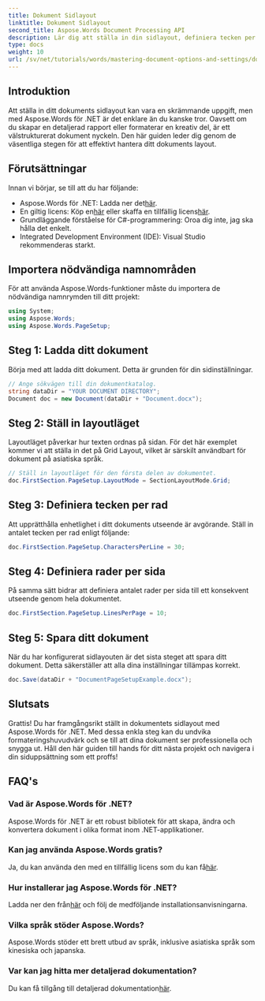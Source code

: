 ```yaml
---
title: Dokument Sidlayout
linktitle: Dokument Sidlayout
second_title: Aspose.Words Document Processing API
description: Lär dig att ställa in din sidlayout, definiera tecken per rad och optimera dokumentets utseende med enkla, handlingsbara steg. Perfekt för utvecklare på alla nivåer.
type: docs
weight: 10
url: /sv/net/tutorials/words/mastering-document-options-and-settings/document-page-layout/
---
```

## Introduktion

Att ställa in ditt dokuments sidlayout kan vara en skrämmande uppgift, men med Aspose.Words för .NET är det enklare än du kanske tror. Oavsett om du skapar en detaljerad rapport eller formaterar en kreativ del, är ett välstrukturerat dokument nyckeln. Den här guiden leder dig genom de väsentliga stegen för att effektivt hantera ditt dokuments layout.

## Förutsättningar

Innan vi börjar, se till att du har följande:

- Aspose.Words för .NET: Ladda ner det[här](https://releases.aspose.com/words/net/).
-  En giltig licens: Köp en[här](https://purchase.aspose.com/buy) eller skaffa en tillfällig licens[här](https://purchase.aspose.com/temporary-license/).
- Grundläggande förståelse för C#-programmering: Oroa dig inte, jag ska hålla det enkelt.
- Integrated Development Environment (IDE): Visual Studio rekommenderas starkt.

## Importera nödvändiga namnområden

För att använda Aspose.Words-funktioner måste du importera de nödvändiga namnrymden till ditt projekt:

```csharp
using System;
using Aspose.Words;
using Aspose.Words.PageSetup;
```

## Steg 1: Ladda ditt dokument

Börja med att ladda ditt dokument. Detta är grunden för din sidinställningar.

```csharp
// Ange sökvägen till din dokumentkatalog.
string dataDir = "YOUR DOCUMENT DIRECTORY";
Document doc = new Document(dataDir + "Document.docx");
```

## Steg 2: Ställ in layoutläget

Layoutläget påverkar hur texten ordnas på sidan. För det här exemplet kommer vi att ställa in det på Grid Layout, vilket är särskilt användbart för dokument på asiatiska språk.

```csharp
// Ställ in layoutläget för den första delen av dokumentet.
doc.FirstSection.PageSetup.LayoutMode = SectionLayoutMode.Grid;
```

## Steg 3: Definiera tecken per rad

Att upprätthålla enhetlighet i ditt dokuments utseende är avgörande. Ställ in antalet tecken per rad enligt följande:

```csharp
doc.FirstSection.PageSetup.CharactersPerLine = 30;
```

## Steg 4: Definiera rader per sida

På samma sätt bidrar att definiera antalet rader per sida till ett konsekvent utseende genom hela dokumentet.

```csharp
doc.FirstSection.PageSetup.LinesPerPage = 10;
```

## Steg 5: Spara ditt dokument

När du har konfigurerat sidlayouten är det sista steget att spara ditt dokument. Detta säkerställer att alla dina inställningar tillämpas korrekt.

```csharp
doc.Save(dataDir + "DocumentPageSetupExample.docx");
```

## Slutsats

Grattis! Du har framgångsrikt ställt in dokumentets sidlayout med Aspose.Words för .NET. Med dessa enkla steg kan du undvika formateringshuvudvärk och se till att dina dokument ser professionella och snygga ut. Håll den här guiden till hands för ditt nästa projekt och navigera i din siduppsättning som ett proffs!

## FAQ's

### Vad är Aspose.Words för .NET?
Aspose.Words för .NET är ett robust bibliotek för att skapa, ändra och konvertera dokument i olika format inom .NET-applikationer.

### Kan jag använda Aspose.Words gratis?
 Ja, du kan använda den med en tillfällig licens som du kan få[här](https://purchase.aspose.com/temporary-license/).

### Hur installerar jag Aspose.Words för .NET?
 Ladda ner den från[här](https://releases.aspose.com/words/net/) och följ de medföljande installationsanvisningarna.

### Vilka språk stöder Aspose.Words?
Aspose.Words stöder ett brett utbud av språk, inklusive asiatiska språk som kinesiska och japanska.

### Var kan jag hitta mer detaljerad dokumentation?
 Du kan få tillgång till detaljerad dokumentation[här](https://reference.aspose.com/words/net/).